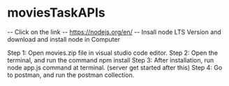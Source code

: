 # moviesTaskAPIs


  -- Click on the link  -- https://nodejs.org/en/ 
  -- Insall node LTS Version  and download and install node in Computer
 

Step 1: Open movies.zip file in visual studio code editor.
Step 2: Open the terminal, and run the command npm install
Step 3: After installation, run node app.js command at terminal. (server get started after this)
Step 4: Go to postman, and run the postman collection.


